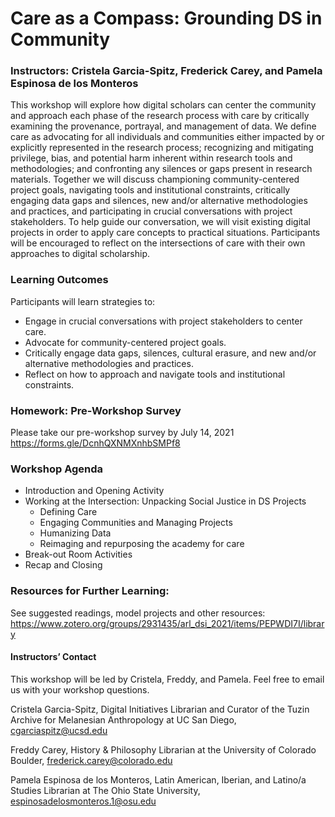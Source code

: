 # Care as a Compass: Grounding DS in Community
### Instructors: Cristela Garcia-Spitz, Frederick Carey, and Pamela Espinosa de los Monteros

This workshop will explore how digital scholars can center the community and approach each phase of the research process with care by critically examining the provenance, portrayal, and management of data. We define care as advocating for all individuals and communities either impacted by or explicitly represented in the research process; recognizing and mitigating privilege, bias, and potential harm inherent within research tools and methodologies; and confronting any silences or gaps present in research materials. Together we will discuss championing community-centered project goals, navigating tools and institutional constraints, critically engaging data gaps and silences, new and/or alternative methodologies and practices, and participating in crucial conversations with project stakeholders. To help guide our conversation, we will visit existing digital projects in order to apply care concepts to practical situations. Participants will be encouraged to reflect on the intersections of care with their own approaches to digital scholarship.

### Learning Outcomes
Participants will learn strategies to:
* Engage in crucial conversations with project stakeholders to center care.
* Advocate for community-centered project goals.
* Critically engage data gaps, silences, cultural erasure, and new and/or alternative methodologies and practices.
* Reflect on how to approach and navigate tools and institutional constraints.

### Homework: Pre-Workshop Survey 
Please take our pre-workshop survey by July 14, 2021
https://forms.gle/DcnhQXNMXnhbSMPf8

### Workshop Agenda
* Introduction and Opening Activity 
* Working at the Intersection: Unpacking Social Justice in DS Projects 
  * Defining Care 
  * Engaging Communities and Managing Projects
  * Humanizing Data 
  * Reimaging and repurposing the academy for care 
* Break-out Room Activities
* Recap and Closing

### Resources for Further Learning:
See suggested readings, model projects and other resources:
https://www.zotero.org/groups/2931435/arl_dsi_2021/items/PEPWDI7I/library


#### Instructors’ Contact
This workshop will be led by Cristela, Freddy, and Pamela. Feel free to email us with your workshop questions.

Cristela Garcia-Spitz, Digital Initiatives Librarian and Curator of the Tuzin Archive for Melanesian Anthropology at UC San Diego, cgarciaspitz@ucsd.edu

Freddy Carey, History & Philosophy Librarian at the University of Colorado Boulder, frederick.carey@colorado.edu

Pamela Espinosa de los Monteros, Latin American, Iberian, and Latino/a Studies Librarian at The Ohio State University,  espinosadelosmonteros.1@osu.edu
